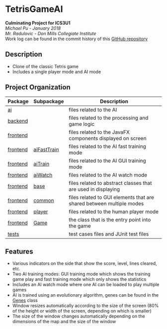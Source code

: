 # TetrisGameAI
**Culminating Project for ICS3U1<br>**
_Michael Pu - January 2018<br>
Mr. Radulovic - Don Mills Collegiate Institute<br>_
Work log can be found in the commit history of this [GitHub repository](https://github.com/mchlp/TetrisGameAI)

## Description
- Clone of the classic Tetris game
- Includes a single player mode and AI mode

## Project Organization
Package                     |Subpackage                                 | Description
---                         |---                                        | ---
[ai](src/ai)                |                                           | files related to the AI
[backend](src/backend)      |                                           | files related to the processing and game logic
[frontend](src/frontend)    |                                           | files related to the JavaFX components displayed on screen
[frontend](src/frontend)    |[aiFastTrain](src/frontend/aiFastTrain)    | files related to the AI fast training mode
[frontend](src/frontend)    |[aiTrain](src/frontend/aiTrain)            | files related to the AI GUI training mode
[frontend](src/frontend)    |[aiWatch](src/frontend/aiWatch)            | files related to the AI watch mode
[frontend](src/frontend)    |[base](src/frontend/base)                  | files related to abstract classes that are used in displaying 
[frontend](src/frontend)    |[common](src/frontend/common)              | files related to GUI elements that are shared between multiple modes
[frontend](src/frontend)    |[player](src/frontend/common)              | files related to the human player mode
[frontend](src/frontend)    |[Game](src/frontend/Game)                  | the class that is the entry point into the game
[tests](src/tests)          |                                           | test cases files and JUnit test files

## Features
- Various indicators on the side that show the score, level, lines cleared, etc.
- Two AI training modes: GUI training mode which shows the training game play and fast training mode which only shows the statistics 
- Includes an AI watch mode where one AI can be loaded to play multiple games
- AI is trained using an evolutionary algorithm, genes can be found in the [Genes](/src/ai/Genes.java) class
- Window resizes automatically according to the size of the screen (80% of the height or width of the screen, depending on which is smaller)
- The size of the window changes automatically depending on the dimensions of the map and the size of the window
